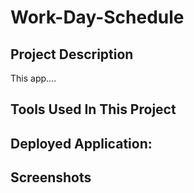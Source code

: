 # Work-Day-Schedule

## Project Description
This app....

## Tools Used In This Project

## Deployed Application:

## Screenshots
